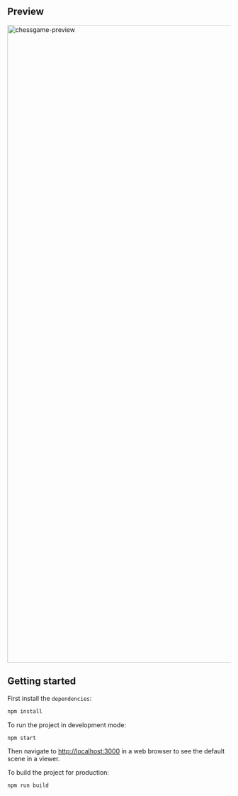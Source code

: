 ## Preview
<img width="1438" alt="chessgame-preview" src="https://github.com/user-attachments/assets/a8fb74a2-a307-46e0-9510-2861ec0e993c">




## Getting started

First install the `dependencies`:
```bash
npm install
```

To run the project in development mode:
```bash
npm start
```


Then navigate to [http://localhost:3000](http://localhost:3000) in a web browser to see the default scene in a viewer.


To build the project for production:
```bash
npm run build
```



